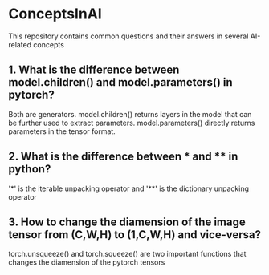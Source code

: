 # ConceptsInAI
This repository contains common questions and their answers in several AI-related concepts

## 1. What is the difference between model.children() and model.parameters() in pytorch? 
Both are generators. model.children() returns layers in the model that can be further used to extract parameters. model.parameters() directly returns parameters in the tensor format. 

## 2. What is the difference between * and ** in python? 
'*' is the iterable unpacking operator and '**' is the dictionary unpacking operator 

## 3. How to change the diamension of the image tensor from (C,W,H) to (1,C,W,H) and vice-versa? 
torch.unsqueeze() and torch.squeeze() are two important functions that changes the diamension of the pytorch tensors
